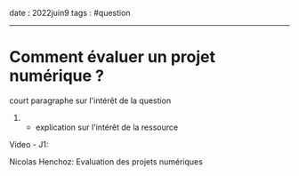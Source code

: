 date : 2022juin9
tags : #question

---------
# Comment évaluer un projet numérique ?

court paragraphe sur l'intérêt de la question


1. 
	- explication sur l'intérêt de la ressource


Video - J1:

Nicolas Henchoz: Evaluation des projets numériques
